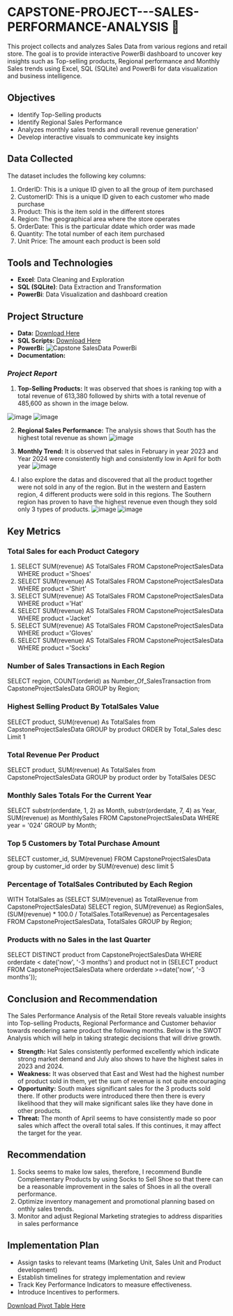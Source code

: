 # CAPSTONE-PROJECT---SALES-PERFORMANCE-ANALYSIS 🛒
This project collects and analyzes Sales Data from various regions and retail store. The goal is to provide interactive PowerBi dashboard to uncover key insights such as Top-selling products, Regional performance and Monthly Sales trends using Excel, SQL (SQLite) and PowerBi for data visualization and business intelligence.

## Objectives
-  Identify Top-Selling products
-  Identify Regional Sales Performance
-  Analyzes monthly sales trends and overall revenue generation'
-  Develop interactive visuals to communicate key insights

## Data Collected
The dataset includes the following key columns:
1.  OrderID: This is a unique ID given to all the group of item purchased
2.  CustomerID: This is a unique ID given to each customer who made purchase
3.  Product: This is the item sold in the different stores
4.  Region: The geographical area where the store operates
5.  OrderDate: This is the particular ddate which order was made
6.  Quantity: The total number of each item purchased
7.  Unit Price: The amount each product is been sold

## Tools and Technologies
-  **Excel**: Data Cleaning and Exploration
-  **SQL (SQLite)**: Data Extraction and Transformation
-  **PowerBi**: Data Visualization and dashboard creation

##  Project Structure
-  **Data:** [Download Here](https://github.com/user-attachments/files/17619297/Capstone.Project.SalesData.xlsx)
-  **SQL Scripts:** [Download Here](https://github.com/user-attachments/files/17669280/CAPSTONE.PROJECT.SALESDATA.json)
-  **PowerBi:** ![Capstone SalesData PowerBi](https://github.com/user-attachments/assets/b954d41c-991a-451e-86ba-b12eac80d4c4)
-  **Documentation:**
### *Project Report*
1.  **Top-Selling Products:** It was observed that shoes is ranking top with a total revenue of 613,380 followed by shirts with a total revenue of 485,600 as shown in the image below.

![image](https://github.com/user-attachments/assets/c6b33076-b2ae-4c96-b764-2dbda583e662)
![image](https://github.com/user-attachments/assets/8659cd53-168a-476f-aa9f-d667cd721955)
 
2.  **Regional Sales Performance:** The analysis shows that South has the highest total revenue as shown 
![image](https://github.com/user-attachments/assets/70e652c8-e93f-4d1d-87dd-b2d657988efd)

3.  **Monthly Trend:** It is observed that sales in February in year 2023 and Year 2024 were consistently high and consistently low in April for both year
![image](https://github.com/user-attachments/assets/6238b0c6-bec3-418e-883c-fed61e7b8379)	

4.  I also explore the datas and discovered that all the product together were not sold in any of the region.
But in the western and Eastern region, 4 different products were sold in this regions. The Southern region has proven to have the highest revenue even though they sold only 3 types of products.
![image](https://github.com/user-attachments/assets/c308d573-058f-455f-aefb-2aa0d7e4563c)
![image](https://github.com/user-attachments/assets/ed8753ea-3c33-442e-b7fa-77bb6c4ac451)

## Key Metrics

### Total Sales for each Product Category
1. SELECT SUM(revenue) AS TotalSales FROM CapstoneProjectSalesData WHERE product ='Shoes'
2. SELECT SUM(revenue) AS TotalSales FROM CapstoneProjectSalesData WHERE product ='Shirt'
3. SELECT SUM(revenue) AS TotalSales FROM CapstoneProjectSalesData WHERE product ='Hat'
4. SELECT SUM(revenue) AS TotalSales FROM CapstoneProjectSalesData WHERE product ='Jacket'
5. SELECT SUM(revenue) AS TotalSales FROM CapstoneProjectSalesData WHERE product ='Gloves'
6. SELECT SUM(revenue) AS TotalSales FROM CapstoneProjectSalesData WHERE product ='Socks'

### Number of Sales Transactions in Each Region
SELECT region, COUNT(orderid) as Number_Of_SalesTransaction from CapstoneProjectSalesData GROUP by Region;

### Highest Selling Product By TotalSales Value
SELECT product, SUM(revenue) As TotalSales from CapstoneProjectSalesData GROUP by product ORDER by Total_Sales desc Limit 1

### Total Revenue Per Product
SELECT product, SUM(revenue) As TotalSales from CapstoneProjectSalesData GROUP by product order by TotalSales DESC

### Monthly Sales Totals For the Current Year
SELECT substr(orderdate, 1, 2) as Month, substr(orderdate, 7, 4) as Year, SUM(revenue) as MonthlySales
FROM CapstoneProjectSalesData WHERE year = '024'
GROUP by Month;

### Top 5 Customers by Total Purchase Amount
SELECT customer_id, SUM(revenue) FROM CapstoneProjectSalesData
group by customer_id
order by SUM(revenue) desc limit 5

### Percentage of TotalSales Contributed by Each Region
WITH TotalSales as (SELECT SUM(revenue) as TotalRevenue from CapstoneProjectSalesData)
SELECT region, SUM(revenue) as RegionSales, (SUM(revenue) * 100.0 / TotalSales.TotalRevenue) as Percentagesales
FROM CapstoneProjectSalesData, TotalSales
GROUP by Region;

### Products with no Sales in the last Quarter
SELECT DISTINCT product from CapstoneProjectSalesData 
WHERE orderdate < date('now', '-3 months')
and product not in (SELECT product FROM CapstoneProjectSalesData 
where orderdate >=date('now', '-3 months'));

## Conclusion and Recommendation
The Sales Performance Analysis of the Retail Store reveals valuable insights into Top-selling Products, Regional Performance and Customer behavior towards reodering same product the following months. Below is the SWOT Analysis which will help in taking strategic decisions that will drive growth.
- **Strength:** Hat Sales consistently performed excellently which indicate strong market demand and July also shows to have the highest sales in 2023 and 2024.
- **Weakness:** It was observed that East and West had the highest number of product sold in them, yet the sum of revenue is not quite encouraging
- **Opportunity:** South makes significant sales for the 3 products sold there. If other products were introduced there then there is every likelihood that they will make significant sales like they have done in other products.
- **Threat:** The month of April seems to have consistently made so poor sales which affect the overall total sales. If this continues, it may affect the target for the year.

## Recommendation
1. Socks seems to make low sales, therefore, I recommend Bundle Complementary Products by using Socks to Sell Shoe so that there can be a reasonable improvement in the sales of Shoes in all the overall performance.
2. Optimize inventory management and promotional planning based on onthly sales trends.
3. Monitor and adjust Regional Marketing strategies to address disparities in sales performance

## Implementation Plan
- Assign tasks to relevant teams (Marketing Unit, Sales Unit and Product development)
- Establish timelines for strategy implementation and review
- Track Key Performance Indicators to measure effectiveness.
- Introduce Incentives to performers.

[Download Pivot Table Here](https://github.com/user-attachments/files/17612495/Pivot.Table.for.SalesData.xlsx)
